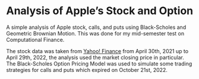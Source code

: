 # Analysis of Apple’s Stock and Option
A simple analysis of Apple stock, calls, and puts using Black-Scholes and Geometric Brownian Motion. This was done for my mid-semester test on Computational Finance.

The stock data was taken from [Yahoo! Finance](https://finance.yahoo.com/quote/AAPL) from April 30th, 2021 up to April 29th, 2022, the analysis used the market closing price in particular. 
The Black-Scholes Option Pricing Model was used to simulate some trading strategies for calls and puts which expired on October 21st, 2022.

